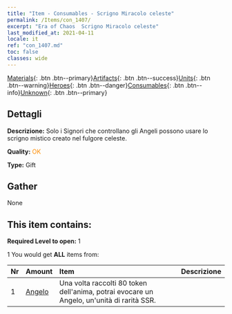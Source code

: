 ```yaml
---
title: "Item - Consumables - Scrigno Miracolo celeste"
permalink: /Items/con_1407/
excerpt: "Era of Chaos  Scrigno Miracolo celeste"
last_modified_at: 2021-04-11
locale: it
ref: "con_1407.md"
toc: false
classes: wide
---
```

 [Materials](/it/Items/){: .btn .btn--primary}[Artifacts](/it/Items/Artifacts/){: .btn .btn--success}[Units](/it/Items/Units/){: .btn .btn--warning}[Heroes](/it/Items/Heroes/){: .btn .btn--danger}[Consumables](/it/Items/Consumables/){: .btn .btn--info}[Unknown](/it/Items/Unknown/){: .btn .btn--primary}

## Dettagli
 **Descrizione:** Solo i Signori che controllano gli Angeli possono usare lo scrigno mistico creato nel fulgore celeste.

 **Quality:** <span style="color: #FF8C00">OK</span>

 **Type:** Gift

## Gather

  None

## This item contains:

 **Required Level to open:** 1

 1 You would get **ALL** items  from:

  | Nr | Amount |     Item    | Descrizione |
  |:---|:-------|:------------|:-----------:|
  | 1 | [Angelo](/it/Items/unt_196/) | Una volta raccolti 80 token dell'anima, potrai evocare un Angelo, un'unità di rarità SSR. | 
